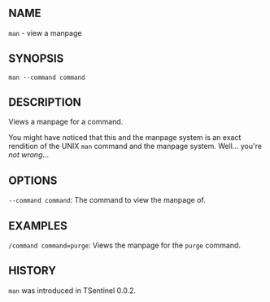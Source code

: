 ## NAME

`man` - view a manpage

## SYNOPSIS

`man --command command`

## DESCRIPTION

Views a manpage for a command.

You might have noticed that this and the manpage system is an exact rendition of the UNIX `man` command and the manpage
system. Well... you're _not wrong_...

## OPTIONS

`--command command`: The command to view the manpage of.

## EXAMPLES

`/command command=purge`: Views the manpage for the `purge` command.

## HISTORY

`man` was introduced in TSentinel 0.0.2.
